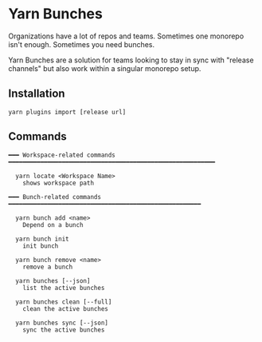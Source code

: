 # Yarn Bunches

Organizations have a lot of repos and teams. Sometimes one monorepo isn't enough. Sometimes you need bunches.

Yarn Bunches are a solution for teams looking to stay in sync with "release channels" but also work within a singular monorepo setup.


## Installation

```
yarn plugins import [release url]
```

## Commands
```
━━━ Workspace-related commands ━━━━━━━━━━━━━━━━━━━━━━━━━━━━━━━━━━━━━━━━━━━━━━━━━━━━━━━━━━

  yarn locate <Workspace Name>
    shows workspace path
    
━━━ Bunch-related commands ━━━━━━━━━━━━━━━━━━━━━━━━━━━━━━━━━━━━━━━━━━━━━━━━━━━━━━

  yarn bunch add <name>
    Depend on a bunch

  yarn bunch init
    init bunch

  yarn bunch remove <name>
    remove a bunch

  yarn bunches [--json]
    list the active bunches

  yarn bunches clean [--full]
    clean the active bunches

  yarn bunches sync [--json]
    sync the active bunches
```
